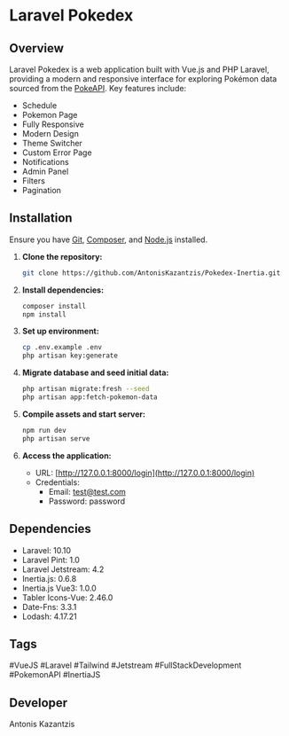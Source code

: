 # Laravel Pokedex

## Overview
Laravel Pokedex is a web application built with Vue.js and PHP Laravel, providing a modern and responsive interface for exploring Pokémon data sourced from the [PokeAPI](https://pokeapi.co/). Key features include:

- Schedule
- Pokemon Page
- Fully Responsive
- Modern Design
- Theme Switcher
- Custom Error Page
- Notifications
- Admin Panel
- Filters
- Pagination

## Installation
Ensure you have [Git](https://git-scm.com/), [Composer](https://getcomposer.org/), and [Node.js](https://nodejs.org/) installed.

1. **Clone the repository:**
   ```bash
   git clone https://github.com/AntonisKazantzis/Pokedex-Inertia.git
   ```

2. **Install dependencies:**
   ```bash
   composer install
   npm install
   ```

3. **Set up environment:**
   ```bash
   cp .env.example .env
   php artisan key:generate
   ```

4. **Migrate database and seed initial data:**
   ```bash
   php artisan migrate:fresh --seed
   php artisan app:fetch-pokemon-data
   ```

5. **Compile assets and start server:**
   ```bash
   npm run dev
   php artisan serve
   ```

6. **Access the application:**
   - URL: [http://127.0.0.1:8000/login](http://127.0.0.1:8000/login)
   - Credentials: 
     - Email: test@test.com 
     - Password: password

## Dependencies
- Laravel: 10.10
- Laravel Pint: 1.0
- Laravel Jetstream: 4.2
- Inertia.js: 0.6.8
- Inertia.js Vue3: 1.0.0
- Tabler Icons-Vue: 2.46.0
- Date-Fns: 3.3.1
- Lodash: 4.17.21

## Tags
#VueJS #Laravel #Tailwind #Jetstream #FullStackDevelopment #PokemonAPI #InertiaJS

## Developer
Antonis Kazantzis
